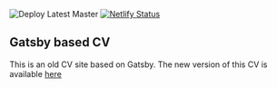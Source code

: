 ![Deploy Latest Master](https://github.com/EugeneDraitsev/cv/workflows/Check%20Latest%20Master/badge.svg)
[![Netlify Status](https://api.netlify.com/api/v1/badges/5b255e6a-f024-4fe2-8cda-c36ee332dc93/deploy-status)](https://app.netlify.com/sites/eugene-draitsev/deploys)

## Gatsby based CV

This is an old CV site based on Gatsby. The new version of this CV is available [here]([https://eugene-draitsev.netlify.com/](https://github.com/EugeneDraitsev/cv-nextjs)https://github.com/EugeneDraitsev/cv-nextjs)
